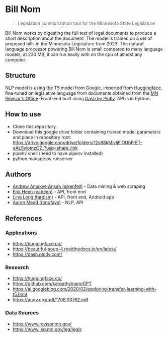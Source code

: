 # Bill Nom
> Legislation summarization tool for the Minnesota State Legislature

Bill Nom works by digesting the full text of legal documents to produce a short description about the document.
The model is trained on a set of proposed bills in the Minnesota Legislature from 2023. The natural language processor powering Bill Nom is small compared to many language models, at 230 MB, it can run easily with on the cpu of almost any computer.

## Structure
NLP model is using the T5 model from Google, imported from [Huggingface](https://huggingface.co/), fine-tuned on legislative language from documents obtained from the [MN Revisor's Office](https://www.revisor.mn.gov/). Front-end built using [Dash by Plotly](https://dash.plotly.com/). API is in Python.

## How to use
- Clone this repository.
- Download this google drive folder containing trained model parameters and place in repository root: https://drive.google.com/drive/folders/12s68kMjyljFiOUbFrET-qAL5ylomzC2_?usp=share_link
- pipenv shell (need to have pipenv installed)
- python manage.py runserver

## Authors
- [Andrew Amakye Ansah (aikenfell)](https://github.com/aikenfell) - Data mining & web scraping
- [Erik Heen (eaheen)](https://heen.dev/) - API, front end
- [Ling Long (tardism)](https://github.com/tardism) - API, front end, Android app
- [Aaron Mead (ronofays)](https://github.com/ronofays) - NLP, API

## References

### Applications
- https://huggingface.co/
- https://beautiful-soup-4.readthedocs.io/en/latest/
- https://dash.plotly.com/

### Research
- https://huggingface.co/
- https://github.com/karpathy/nanoGPT
- https://ai.googleblog.com/2020/02/exploring-transfer-learning-with-t5.html
- https://arxiv.org/pdf/1706.03762.pdf

### Data Sources
- https://www.revisor.mn.gov/
- https://www.leg.mn.gov/leg/legis
